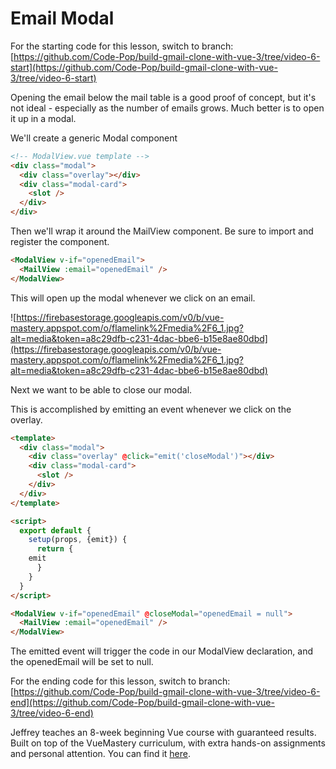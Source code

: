 # Email Modal

For the starting code for this lesson, switch to branch: [https://github.com/Code-Pop/build-gmail-clone-with-vue-3/tree/video-6-start](https://github.com/Code-Pop/build-gmail-clone-with-vue-3/tree/video-6-start)

Opening the email below the mail table is a good proof of concept, but it's not ideal - especially as the number of emails grows.  Much better is to open it up in a modal.

We'll create a generic Modal component

```html
<!-- ModalView.vue template -->
<div class="modal">
  <div class="overlay"></div>
  <div class="modal-card">
    <slot />
  </div>
</div>
```

Then we'll wrap it around the MailView component.  Be sure to import and register the component.

```html
<ModalView v-if="openedEmail">
  <MailView :email="openedEmail" />
</ModalView>
```

This will open up the modal whenever we click on an email.

![https://firebasestorage.googleapis.com/v0/b/vue-mastery.appspot.com/o/flamelink%2Fmedia%2F6_1.jpg?alt=media&token=a8c29dfb-c231-4dac-bbe6-b15e8ae80dbd](https://firebasestorage.googleapis.com/v0/b/vue-mastery.appspot.com/o/flamelink%2Fmedia%2F6_1.jpg?alt=media&token=a8c29dfb-c231-4dac-bbe6-b15e8ae80dbd)

Next we want to be able to close our modal.

This is accomplished by emitting an event whenever we click on the overlay.

```html
<template>
  <div class="modal">
    <div class="overlay" @click="emit('closeModal')"></div>
    <div class="modal-card">
      <slot />
    </div>
  </div>
</template>

<script>
  export default {
    setup(props, {emit}) {
      return { 
	emit
      }
    }
  }
</script>
```

```html
<ModalView v-if="openedEmail" @closeModal="openedEmail = null">
  <MailView :email="openedEmail" />
</ModalView>
```

The emitted event will trigger the code in our ModalView declaration, and the openedEmail will be set to null.

For the ending code for this lesson, switch to branch: [https://github.com/Code-Pop/build-gmail-clone-with-vue-3/tree/video-6-end](https://github.com/Code-Pop/build-gmail-clone-with-vue-3/tree/video-6-end)

Jeffrey teaches an 8-week beginning Vue course with guaranteed results. Built on top of the VueMastery curriculum, with extra hands-on assignments and personal attention. You can find it [here](https://vuemastery--vuetraining.thrivecart.com/vue-training/).
